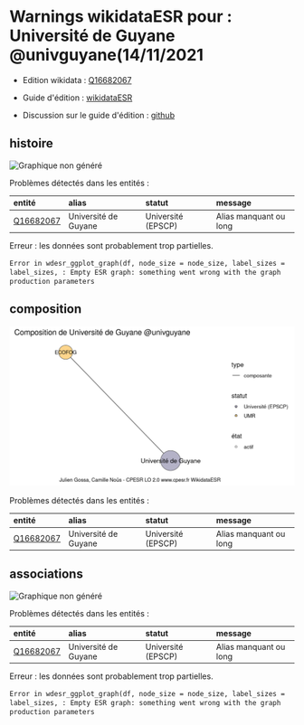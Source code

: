 Warnings wikidataESR pour : Université de Guyane @univguyane(14/11/2021
================

- Edition wikidata : [Q16682067](https://www.wikidata.org/wiki/Q16682067)
- Guide d'édition : [wikidataESR](https://github.com/cpesr/wikidataESR/)

- Discussion sur le guide d'édition : [github](https://github.com/cpesr/wikidataESR/issues)



## histoire 

![Graphique non généré](Q16682067-histoire.png) 

Problèmes détectés dans les entités :

|entité                                               |alias                |statut             |message                |
|:----------------------------------------------------|:--------------------|:------------------|:----------------------|
|[Q16682067](https://www.wikidata.org/wiki/Q16682067) |Université de Guyane |Université (EPSCP) |Alias manquant ou long |

 


Erreur : les données sont probablement trop partielles.
```
Error in wdesr_ggplot_graph(df, node_size = node_size, label_sizes = label_sizes, : Empty ESR graph: something went wrong with the graph production parameters

``` 



## composition 

![Graphique non généré](Q16682067-composition.png) 

Problèmes détectés dans les entités :

|entité                                               |alias                |statut             |message                |
|:----------------------------------------------------|:--------------------|:------------------|:----------------------|
|[Q16682067](https://www.wikidata.org/wiki/Q16682067) |Université de Guyane |Université (EPSCP) |Alias manquant ou long |

 



## associations 

![Graphique non généré](Q16682067-associations.png) 

Problèmes détectés dans les entités :

|entité                                               |alias                |statut             |message                |
|:----------------------------------------------------|:--------------------|:------------------|:----------------------|
|[Q16682067](https://www.wikidata.org/wiki/Q16682067) |Université de Guyane |Université (EPSCP) |Alias manquant ou long |

 


Erreur : les données sont probablement trop partielles.
```
Error in wdesr_ggplot_graph(df, node_size = node_size, label_sizes = label_sizes, : Empty ESR graph: something went wrong with the graph production parameters

``` 

